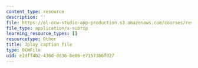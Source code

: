 ```yaml
---
content_type: resource
description: ''
file: https://ol-ocw-studio-app-production.s3.amazonaws.com/courses/res-18-009-learn-differential-equations-up-close-with-gilbert-strang-and-cleve-moler-fall-2015/e2dff4b2436ddd36be06e71573b6fd27_vA9dfINW4Rg.srt
file_type: application/x-subrip
learning_resource_types: []
resourcetype: Other
title: 3play caption file
type: OCWFile
uid: e2dff4b2-436d-dd36-be06-e71573b6fd27
---
```

